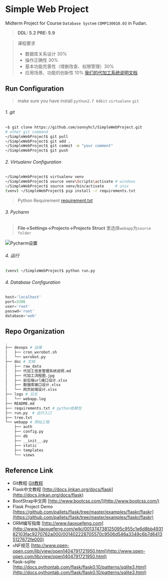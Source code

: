 # Simple Web Project
Midterm Project for Course  `Database System` `COMP130010.03` in Fudan. 

>   **DDL: 5.2**  **PRE: 5.9**



>   课程要求
>
>   -   数据库关系设计 30%
>   -   操作正确性 30%
>   -   基本功能完善性（增删改查、权限管理）30%
>   -   应用场景、功能的创新性 10%  [我们的代加工系统说明文档](https://github.com/sonnyhcl/SimpleWebProject/blob/master/doc/%E4%BB%A3%E5%8A%A0%E5%B7%A5%E4%BF%A1%E6%81%AF%E7%AE%A1%E7%90%86%E7%B3%BB%E7%BB%9F%E8%AF%B4%E6%98%8E.md)

## Run Configuration

>   make sure you have install `python2.7 64bit` `virtualenv` `git`

###### 1. git

```bash
~$ git clone https://github.com/sonnyhcl/SimpleWebProject.git
# other git command
~/SimpleWebProject$ git pull
~/SimpleWebProject$ git add .
~/SimpleWebProject$ git commit -m "your comment"
~/SimpleWebProject$ git push
```

###### 2. Virtualenv Configuration

```bash
~/SimpleWebProject$ virtualenv venv
~/SimpleWebProject$ source venv\Scripts\activate # windows
~/SimpleWebProject$ source venv/bin/activate 	 # unix
(venv) ~/SimpleWebProject$ pip install -r requirements.txt 
```

> Python Requirement
> [requirement.txt](https://github.com/sonnyhcl/SimpleWebProject/blob/master/requirements.txt)

###### 3. Pycharm

>    **File->Settings->Projects->Projects Struct** 里选择`webapp`为`source folder`

![Pycharm设置](https://github.com/sonnyhcl/SimpleWebProject/blob/master/devops/pycharm_config.jpg)

###### 4. 运行

```bash
(venv) ~/SimpleWebProject$ python run.py
```

###### 4. Database Configuration

```python
host='localhost'
port=3306
user='root'
passwd='root'
database='web'
```

## Repo Organization

```bash
.
├── devops # 运维
│   ├── cron_wxrobot.sh
│   └── wxrobot.py
├── doc	# 文档
│   ├── raw_data
│   ├── 代加工信息管理系统说明.md
│   ├── 代加工流程图.jpg
│   ├── 前后端url接口设计.xlsx
│   ├── 数据库接口设计.xlsx
│   └── 网页前端设计.xlsx
├── logs # 日志
│   └── webapp.log
├── README.md
├── requirements.txt # python依赖包
├── run.py	# 运行入口
├── tree.txt
└── webapp # 网站工程
    ├── auth
    ├── config.py
    ├── db
    ├── __init__.py
    ├── static
    ├── templates
    └── views
```

## Reference Link

-   Git教程   [Git教程](http://www.liaoxuefeng.com/wiki/0013739516305929606dd18361248578c67b8067c8c017b000/)
-   Flask中文教程  [http://docs.jinkan.org/docs/flask](http://docs.jinkan.org/docs/flask)
-   BootStrap中文网  [http://www.bootcss.com/](http://www.bootcss.com/)
-   Flask Project Demo  [https://github.com/pallets/flask/tree/master/examples/flaskr/flaskr](https://github.com/pallets/flask/tree/master/examples/flaskr/flaskr)
-   ORM编写指南   [http://www.liaoxuefeng.com](http://www.liaoxuefeng.com/wiki/001374738125095c955c1e6d8bb493182103fac9270762a000/001402228705570c9506d546a3349c6b7d64135127672fe000)
-   `n`NF规范   [http://www.open-open.com/lib/view/open1404791721950.html](http://www.open-open.com/lib/view/open1404791721950.html)  
-   flask-sqlite [http://docs.pythontab.com/flask/flask0.10/patterns/sqlite3.html](http://docs.pythontab.com/flask/flask0.10/patterns/sqlite3.html)